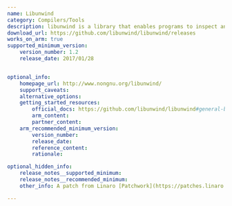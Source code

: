 ```yaml
---
name: Libunwind
category: Compilers/Tools
description: libunwind is a library that enables programs to inspect and manipulate call stacks, supporting stack unwinding for debugging, profiling, and exception handling across multiple CPU architectures.
download_url: https://github.com/libunwind/libunwind/releases
works_on_arm: true
supported_minimum_version:
    version_number: 1.2
    release_date: 2017/01/28


optional_info:
    homepage_url: http://www.nongnu.org/libunwind/
    support_caveats:
    alternative_options:
    getting_started_resources:
        official_docs: https://github.com/libunwind/libunwind#general-build-instructions
        arm_content:
        partner_content:
    arm_recommended_minimum_version:
        version_number:
        release_date:
        reference_content:
        rationale:

optional_hidden_info:
    release_notes__supported_minimum:
    release_notes__recommended_minimum:
    other_info: A patch from Linaro [Patchwork](https://patches.linaro.org/project/oe-core/patch/1411725589-20460-1-git-send-email-fathi.boudra@linaro.org/) explicitly adds support for AArch64, and the GitHub release of libunwind version [1.2](https://github.com/libunwind/libunwind/releases/tag/v1.2) indicates that patches related to the Linux/AArch64 platform are included.

---
```

